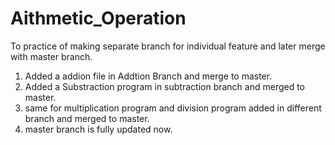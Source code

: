 # Aithmetic_Operation

To practice of making separate branch for individual feature and later merge with master branch.

 1. Added a addion file in Addtion Branch and merge to master.
 2. Added a Substraction program in subtraction branch and merged to master.
 3. same for multiplication program and division program added in different branch and merged to master.
 4. master branch is fully updated now.
